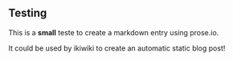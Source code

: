 ## Testing

This is a **small** teste to create a markdown entry using prose.io.

It could be used by ikiwiki to create an automatic static blog post!

